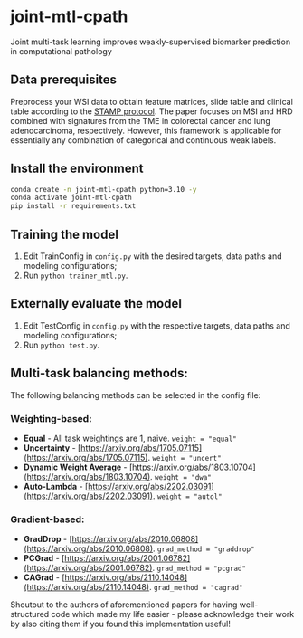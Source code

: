 # joint-mtl-cpath
Joint multi-task learning improves weakly-supervised biomarker prediction in computational pathology

## Data prerequisites
Preprocess your WSI data to obtain feature matrices, slide table and clinical table according to the [STAMP protocol](https://github.com/KatherLab/STAMP). The paper focuses on MSI and HRD combined with signatures from the TME in colorectal cancer and lung adenocarcinoma, respectively. However, this framework is applicable for essentially any combination of categorical and continuous weak labels.

## Install the environment
```bash
conda create -n joint-mtl-cpath python=3.10 -y
conda activate joint-mtl-cpath
pip install -r requirements.txt
```

## Training the model
1. Edit TrainConfig in `config.py` with the desired targets, data paths and modeling configurations;
2. Run `python trainer_mtl.py`.

## Externally evaluate the model
1. Edit TestConfig in `config.py` with the respective targets, data paths and modeling configurations;
2. Run `python test.py`.

## Multi-task balancing methods:
The following balancing methods can be selected in the config file:

### Weighting-based:
- **Equal** - All task weightings are 1, naive. `weight = "equal"`
- **Uncertainty** - [https://arxiv.org/abs/1705.07115](https://arxiv.org/abs/1705.07115). `weight = "uncert"`
- **Dynamic Weight Average** - [https://arxiv.org/abs/1803.10704](https://arxiv.org/abs/1803.10704). `weight = "dwa"`
- **Auto-Lambda** - [https://arxiv.org/abs/2202.03091](https://arxiv.org/abs/2202.03091). `weight = "autol"`

### Gradient-based:
- **GradDrop** -  [https://arxiv.org/abs/2010.06808](https://arxiv.org/abs/2010.06808). `grad_method = "graddrop"`
- **PCGrad** - [https://arxiv.org/abs/2001.06782](https://arxiv.org/abs/2001.06782). `grad_method = "pcgrad"`
- **CAGrad** - [https://arxiv.org/abs/2110.14048](https://arxiv.org/abs/2110.14048). `grad_method = "cagrad"`

Shoutout to the authors of aforementioned papers for having well-structured code which made my life easier - please acknowledge their work by also citing them if you found this implementation useful!
